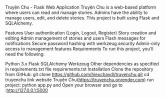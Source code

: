 Truyện Chu - Flask Web Application
Truyện Chu is a web-based platform where users can read and manage stories. Admins have the ability to manage users, edit, and delete stories. This project is built using Flask and SQLAlchemy.

Features
User authentication (Login, Logout, Register)
Story creation and editing
Admin management of stories and users
Flash messages for notifications
Secure password hashing with werkzeug.security
Admin-only access to management features
Requirements
To run this project, you'll need the following:

Python 3.x
Flask
SQLAlchemy
Werkzeug
Other dependencies as specified in requirements.txt
flie requirements.txt
Installation
Clone the repository from GitHub:
git clone https://github.com/hieuchaydi/truyenchu.git
cd truyenchu
link website Truyện Chu(https://truyenchu.onrender.com) run project: python app.py and Open your browser and go to :http://127.0.0.1:5000